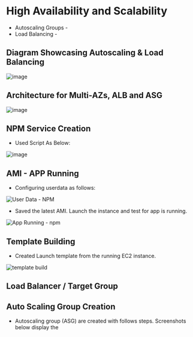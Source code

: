 # High Availability and Scalability

 - Autoscaling Groups - 
 - Load Balancing - 

## Diagram Showcasing Autoscaling & Load Balancing 

![image](https://user-images.githubusercontent.com/97620055/186613008-4358d007-bc5e-449e-8c7f-6e17e653f6c8.png)



## Architecture for Multi-AZs, ALB and ASG

![image](https://user-images.githubusercontent.com/97620055/186875999-30611641-587f-48d8-9c73-ec1076a5e976.png)


## NPM Service Creation

- Used Script As Below: 

![image](https://user-images.githubusercontent.com/97620055/186872885-293a5449-4864-45e5-ab54-dc4d6f111576.png)

## AMI - APP Running

- Configuring userdata as follows:

![User Data - NPM](https://user-images.githubusercontent.com/97620055/186874903-c8d51527-13da-4bca-a083-1be2d96ed845.PNG)

- Saved the latest AMI. Launch the instance and test for app is running. 

![App Running - npm](https://user-images.githubusercontent.com/97620055/186875294-dc5b4a12-4439-4646-a94a-4356a4a28fa3.PNG)


## Template Building

- Created Launch template from the running EC2 instance.

![template build](https://user-images.githubusercontent.com/97620055/186874350-98111c8b-f5f9-4631-aa17-c1d7c5e76c47.PNG)

## Load Balancer / Target Group

## Auto Scaling Group Creation
- Autoscaling group (ASG) are created with follows steps. Screenshots below display the 